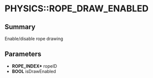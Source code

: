 # PHYSICS::ROPE_DRAW_ENABLED

## Summary
Enable/disable rope drawing

## Parameters
* **ROPE_INDEX\*** ropeID
* **BOOL** isDrawEnabled